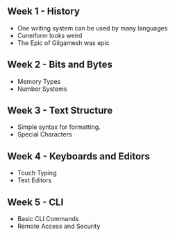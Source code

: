 ## Week 1 - History
- One writing system can be used by many languages
- Cuneiform looks weird
- The Epic of Gilgamesh was epic
## Week 2 - Bits and Bytes
- Memory Types
- Number Systems
## Week 3 - Text Structure
- Simple syntax for formatting.
- Special Characters
## Week 4 - Keyboards and Editors
- Touch Typing
- Text Editors
## Week 5 - CLI
- Basic CLI Commands
- Remote Access and Security
